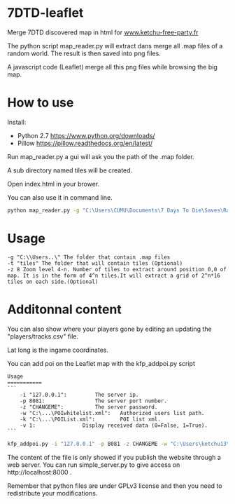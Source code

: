 7DTD-leaflet
============

Merge 7DTD discovered map in html for www.ketchu-free-party.fr

The python script map_reader.py will extract dans merge all .map files of a random world.
The result is then saved into png files.

A javascript code (Leaflet) merge all this png files while browsing the big map.

How to use
=============

Install:

 * Python 2.7 https://www.python.org/downloads/
 * Pillow https://pillow.readthedocs.org/en/latest/
 
Run map_reader.py a gui will ask you the path of the .map folder.

A sub directory named tiles will be created.

Open index.html in your brower.

You can also use it in command line.

```bash
python map_reader.py -g "C:\Users\CUMU\Documents\7 Days To Die\Saves\Random Gen\ver91\Player"
```

Usage
=============

```
-g "C:\\Users..\" The folder that contain .map files
-t "tiles" The folder that will contain tiles (Optional)
-z 8 Zoom level 4-n. Number of tiles to extract around position 0,0 of map. It is in the form of 4^n tiles.It will extract a grid of 2^n*16 tiles on each side.(Optional)
```

Additonnal content
==============

You can also show where your players gone by editing an updating the "players/tracks.csv" file.

Lat long is the ingame coordinates.


You can add poi on the Leaflet map with the kfp_addpoi.py script

	Usage
	===========
	``` 
	    -i "127.0.0.1":			The server ip.
	    -p 8081:				The server port number.
	    -z "CHANGEME":			The server password.
	    -w "C:\...\POIwhitelist.xml":	Authorized users list path.
	    -k "C:\...\POIList.xml":		POI list xml.
	    -v 1:				Display received data (0=False, 1=True).
	```

```bash
kfp_addpoi.py -i "127.0.0.1" -p 8081 -z CHANGEME -w "C:\Users\ketchu13\7dtd_www\adm\POIwhitelist.xml" -k "C:\Users\ketchu13\7dtd_www\leaflet\POIList.xml" -v 1
```
The content of the file is only showed if you publish the website through a web server.
You can run simple_server.py to give access on http://localhost:8000 .

Remember that python files are under GPLv3 license and then you need to redistribute your modifications.
